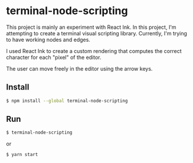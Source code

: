 # terminal-node-scripting

This project is mainly an experiment with React Ink.
In this project, I'm attempting to create a terminal visual scripting library.
Currently, I'm trying to have working nodes and edges.

I used React Ink to create a custom rendering that computes the correct character for each "pixel" of the editor.

The user can move freely in the editor using the arrow keys.

## Install

```bash
$ npm install --global terminal-node-scripting
```

## Run
```bash
$ terminal-node-scripting
```

or

```bash
$ yarn start
```